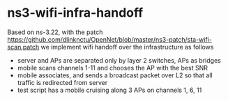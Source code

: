 # ns3-wifi-infra-handoff

Based on ns-3.22, with the patch https://github.com/dlinknctu/OpenNet/blob/master/ns3-patch/sta-wifi-scan.patch
we implement wifi handoff over the infrastructure as follows
- server and APs are separated only by layer 2 switches, APs as bridges
- mobile scans channels 1-11 and chooses the AP with the best SNR
- mobile associates, and sends a broadcast packet over L2 so that all traffic is redirected from server 
- test script has a mobile cruising along 3 APs on channels 1, 6, 11

